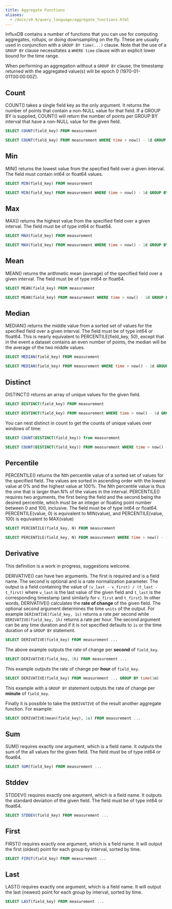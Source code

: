 ```yaml
---
title: Aggregate Functions
aliases:
  - /docs/v0.9/query_language/aggregate_functions.html
---
```


InfluxDB contains a number of functions that you can use for computing aggregates, rollups, or doing downsampling on the fly. These are usually used in conjunction with a `GROUP BY time(...)` clause. Note that the use of a `GROUP BY` clause necessitates a `WHERE time` clause with an explicit lower bound for the time range. 

When performing an aggregation without a `GROUP BY` clause, the timestamp returned with the aggregated value(s) will be epoch 0 (1970-01-01T00:00:00Z).

## Count

COUNT() takes a single field key as the only argument. It returns the number of points that contain a non-NULL value for that field. If a GROUP BY is supplied, COUNT() will return the number of points per GROUP BY interval that have a non-NULL value for the given field.

```sql
SELECT COUNT(field_key) FROM measurement

SELECT COUNT(field_key) FROM measurement WHERE time > now() - 1d GROUP BY time(10m)
```

## Min

MIN() returns the lowest value from the specified field over a given interval. The field must contain int64 or float64 values.

```sql
SELECT MIN(field_key) FROM measurement

SELECT MIN(field_key) FROM measurement WHERE time > now() - 1d GROUP BY time(10m)
```

## Max

MAX() returns the highest value from the specified field over a given interval. The field must be of type int64 or float64.

```sql
SELECT MAX(field_key) FROM measurement 

SELECT MAX(field_key) FROM measurement WHERE time > now() - 1d GROUP BY time(10m)
```

## Mean

MEAN() returns the arithmetic mean (average) of the specified field over a given interval. The field must be of type int64 or float64.

```sql
SELECT MEAN(field_key) FROM measurement

SELECT MEAN(field_key) FROM measurement WHERE time > now() - 1d GROUP BY time(10m)
```

## Median

MEDIAN() returns the middle value from a sorted set of values for the specified field over a given interval. The field must be of type int64 or float64. This is nearly equivalent to PERCENTILE(field_key, 50), except that in the event a dataset contains an even number of points, the median will be the average of the two middle values.

```sql
SELECT MEDIAN(field_key) FROM measurement

SELECT MEDIAN(field_key) FROM measurement WHERE time > now() - 1d GROUP BY time(10m)
```

## Distinct

DISTINCT() returns an array of unique values for the given field.

```sql
SELECT DISTINCT(field_key) FROM measurement 

SELECT DISTINCT(field_key) FROM measurement WHERE time > now() - 1d GROUP BY time(10m)
```

You can nest distinct in count to get the counts of unique values over windows of time:

```sql
SELECT COUNT(DISTINCT(field_key)) from measurement

SELECT COUNT(DISTINCT(field_key)) FROM measurement WHERE time > now() - 1d GROUP BY time(10m)
```

## Percentile

PERCENTILE() returns the Nth percentile value of a sorted set of values for the specified field. The values are sorted in ascending order with the lowest value at 0% and the highest value at 100%. The Nth percentile value is thus the one that is larger than N% of the values in the interval. PERCENTILE() requires two arguments, the first being the field and the second being the desired percentile, which must be an integer or floating point number between 0 and 100, inclusive. The field must be of type int64 or float64. PERCENTILE(value, 0) is equivalent to MIN(value), and PERCENTILE(value, 100) is equivalent to MAX(value)

```sql
SELECT PERCENTILE(field_key, N) FROM measurement

SELECT PERCENTILE(field_key, N) FROM measurement WHERE time > now() - 1d GROUP BY time(10m)
```

## Derivative

This definition is a work in progress, suggestions welcome.

DERIVATIVE() can have two arguments. The first is required and is a field name. The second is optional and is a rate normalization parameter. The output is a field containing the value of `(v_last - v_first) / (t_last - t_first)` where `v_last` is the last value of the given field and `t_last` is the corresponding timestamp (and similarly for `v_first` and `t_first`). In other words, DERIVATIVE() calculates the **rate of change** of the given field.  The optional second argument determines the time `units` of the output. For example `DERIVATIVE(field_key, 1s)` returns a rate per second while `DERIVATIVE(field_key, 1h)` returns a rate per hour. The second argument can be any time duration and if it is not specified defaults to `1s` or the time duration of a `GROUP BY` statement.


```sql
SELECT DERIVATIVE(field_key) FROM measurement ...
```

The above example outputs the rate of change per **second** of `field_key`.

```sql
SELECT DERIVATIVE(field_key, 1h) FROM measurement ...
```

This example outputs the rate of change per **hour** of `field_key`.

```sql
SELECT DERIVATIVE(field_key) FROM measurement ... GROUP BY time(1m)
```

This example with a `GROUP BY` statement outputs the rate of change per **minute** of `field_key`.


Finally it is possible to take the `DERIVATIVE` of the result another aggregate function. For example:

```sql
SELECT DERIVATIVE(mean(field_key), 1s) FROM measurement ...
```

## Sum

SUM() requires exactly one argument, which is a field name. It outputs the sum of the all values for the given field. The field must be of type int64 or float64.

```sql
SELECT SUM(field_key) FROM measurement ...
```

## Stddev

STDDEV() requires exactly one argument, which is a field name. It outputs the standard deviation of the given field. The field must be of type int64 or float64.

```sql
SELECT STDDEV(field_key) FROM measurement ...
```

## First

FIRST() requires exactly one argument, which is a field name. It will output the first (oldest) point for each group by interval, sorted by time.

```sql
SELECT FIRST(field_key) FROM measurement ...
```

## Last

LAST() requires exactly one argument, which is a field name. It will output the last (newest) point for each group by interval, sorted by time.

```sql
SELECT LAST(field_key) FROM measurement ...
```
